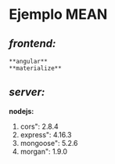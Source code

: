 Ejemplo MEAN
============
*frontend:*
---------
    **angular**
    **materialize**


*server:*
-------
**nodejs:**

1. cors": 2.8.4
2. express": 4.16.3
3. mongoose": 5.2.6
4. morgan": 1.9.0
